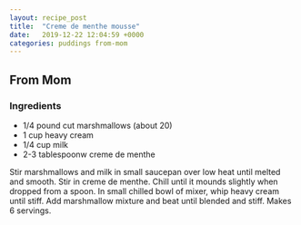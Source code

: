 ```yaml
---
layout: recipe_post
title:  "Creme de menthe mousse"
date:   2019-12-22 12:04:59 +0000
categories: puddings from-mom
---
```


## From Mom
### Ingredients
* 1/4 pound cut marshmallows (about 20)
* 1 cup heavy cream
* 1/4 cup milk
* 2-3 tablespoonw creme de menthe


Stir marshmallows and milk in small saucepan over low heat until melted and smooth. Stir in creme de menthe. Chill until it mounds slightly when dropped from a spoon. In small chilled bowl of mixer, whip heavy cream until stiff. Add marshmallow mixture and beat until blended and stiff. Makes 6 servings.
